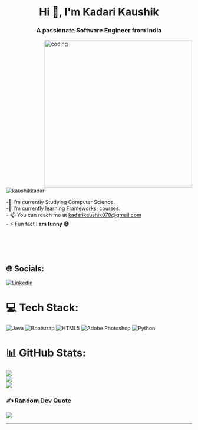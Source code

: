 <h1 align="center">Hi 👋, I'm  Kadari Kaushik</h1>
<h3 align="center">A passionate Software Engineer from India</h3>
<img align="right" alt="coding" width="400" src="https://user-images.githubusercontent.com/55389276/140866485-8fb1c876-9a8f-4d6a-98dc-08c4981eaf70.gif">
<p align="left"> <img src="https://komarev.com/ghpvc/?username=kaushikkadari&label=Profile%20views&color=0e75b6&style=flat" alt="kaushikkadari" /> </p>



-🔭 I’m currently Studying Computer Science.<br>-🌱 I’m currently learning Frameworks, courses.<br>- 📫 You can reach me at kadarikaushik078@gmail.com<br>- ⚡ Fun fact **I am funny 😅**

<br><br><br>
## 🌐 Socials:
[![LinkedIn](https://img.shields.io/badge/LinkedIn-%230077B5.svg?logo=linkedin&logoColor=white)](https://linkedin.com/in/https://www.linkedin.com/in/kadarikaushik/) 

# 💻 Tech Stack:
![Java](https://img.shields.io/badge/java-%23ED8B00.svg?style=flat&logo=java&logoColor=white) ![Bootstrap](https://img.shields.io/badge/bootstrap-%23563D7C.svg?style=flat&logo=bootstrap&logoColor=white) ![HTML5](https://img.shields.io/badge/html5-%23E34F26.svg?style=flat&logo=html5&logoColor=white) ![Adobe Photoshop](https://img.shields.io/badge/adobephotoshop-%2331A8FF.svg?style=flat&logo=adobephotoshop&logoColor=white) ![Python](https://img.shields.io/badge/python-3670A0?style=flat&logo=python&logoColor=ffdd54)
# 📊 GitHub Stats:
![](https://github-readme-stats.vercel.app/api?username=kaushikkadari&theme=merko&hide_border=false&include_all_commits=false&count_private=false)<br/>
![](https://github-readme-streak-stats.herokuapp.com/?user=kaushikkadari&theme=merko&hide_border=false)<br/>
![](https://github-readme-stats.vercel.app/api/top-langs/?username=kaushikkadari&theme=merko&hide_border=false&include_all_commits=false&count_private=false&layout=compact)


### ✍️ Random Dev Quote
![](https://quotes-github-readme.vercel.app/api?type=horizontal&theme=radical)

---


<!-- Proudly created with GPRM ( https://gprm.itsvg.in ) -->
